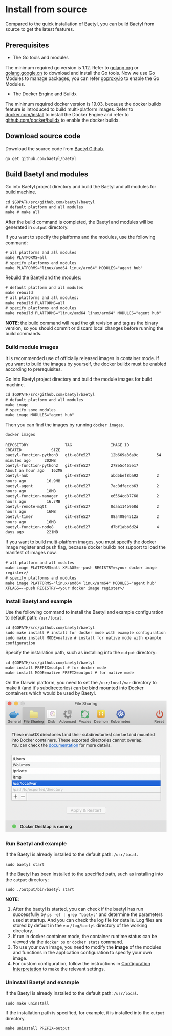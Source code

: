 # Install from source

Compared to the quick installation of Baetyl, you can build Baetyl from source to get the latest features.

## Prerequisites

- The Go tools and modules

The minimum required go version is 1.12. Refer to [golang.org](https://golang.org/dl/) or [golang.google.cn](https://golang.google.cn/dl/) to download and install the Go tools. Now we use Go Modules to manage packages, you can refer [goproxy.io](https://goproxy.io/) to enable the Go Modules.

- The Docker Engine and Buildx

The minimum required docker version is 19.03, because the docker buildx feature is introduced to build multi-platform images. Refer to [docker.com/install](https://docs.docker.com/install/) to install the Docker Engine and refer to [github.com/docker/buildx](https://github.com/docker/buildx) to enable the docker buildx.

## Download source code

Download the source code from [Baetyl Github](https://github.com/baetyl/baetyl).

```shell
go get github.com/baetyl/baetyl
```

## Build Baetyl and modules

Go into Baetyl project directory and build the Baetyl and all modules for build machine.

```shell
cd $GOPATH/src/github.com/baetyl/baetyl
# default platform and all modules
make # make all
```

After the build command is completed, the Baetyl and modules will be generated in `output` directory.

If you want to specify the platforms and the modules, use the following command:

```shell
# all platforms and all modules
make PLATFORMS=all
# specify platforms and modules
make PLATFORMS="linux/amd64 linux/arm64" MODULES="agent hub"
```

Rebuild the Baetyl and the modules:

```shell
# default platform and all modules
make rebuild
# all platforms and all modules:
make rebuild PLATFORMS=all
# specify platforms and modules
make rebuild PLATFORMS="linux/amd64 linux/arm64" MODULES="agent hub"
```

**NOTE**: the build command will read the git revision and tag as the binary version, so you should commit or discard local changes before running the build commands.

### Build module images

It is recommended use of officially released images in container mode. If you want to build the images by yourself, the docker buildx must be enabled according to prerequisites.

Go into Baetyl project directory and build the module images for build machine.

```shell
cd $GOPATH/src/github.com/baetyl/baetyl
# default platform and all modules
make image
# specify some modules
make image MODULES="agent hub"
```
Then you can find the images by running `docker images`.

```shell
docker images

REPOSITORY                TAG                 IMAGE ID            CREATED             SIZE
baetyl-function-python3   git-e8fe527         12b669a36a9c        54 minutes ago      202MB
baetyl-function-python2   git-e8fe527         278e5c465e17        About an hour ago   162MB
baetyl-hub                git-e8fe527         abd5bef8ba92        2 hours ago         16.9MB
baetyl-agent              git-e8fe527         7ac8dfecdb63        2 hours ago         18MB
baetyl-function-manager   git-e8fe527         e6564cd87768        2 hours ago         16.7MB
baetyl-remote-mqtt        git-e8fe527         0daa114b968d        2 hours ago         16MB
baetyl-timer              git-e8fe527         88a408e4512a        2 hours ago         16MB
baetyl-function-node8     git-e8fe527         d7bf1abb6d24        4 days ago          221MB
```

If you want to build multi-platform images, you must specify the docker image register and push flag, because docker buildx not support to load the manifest of images now.

```shell
# all platform and all modules
make image PLATFORMS=all XFLAGS=--push REGISTRY=<your docker image register>/
# specify platforms and modules
make image PLATFORMS="linux/amd64 linux/arm64" MODULES="agent hub" XFLAGS=--push REGISTRY=<your docker image register>/ 
```

### Install Baetyl and example

Use the following command to install the Baetyl and example configuration to default path: `/usr/local`.

```shell
cd $GOPATH/src/github.com/baetyl/baetyl
sudo make install # install for docker mode with example configuration
sudo make install MODE=native # install for native mode with example configuration
```

Specify the installation path, such as installing into the `output` directory:

```shell
cd $GOPATH/src/github.com/baetyl/baetyl
make install PREFIX=output # for docker mode 
make install MODE=native PREFIX=output # for native mode
```

On the Darwin platform, you need to set the `/usr/local/var` directory to make it (and it's subdirectories) can be bind mounted into Docker containers which would be used by Baetyl.

![Mount path on Mac](../images/install/docker-path-mount-on-mac.png) 

### Run Baetyl and example

If the Baetyl is already installed to the default path: `/usr/local`.

```shell
sudo baetyl start
```

If the Baetyl has been installed to the specified path, such as installing into the `output` directory:

```shell
sudo ./output/bin/baetyl start
```

**NOTE**:

1. After the baetyl is started, you can check if the baetyl has run successfully by `ps -ef | grep "baetyl"` and determine the parameters used at startup. And you can check the log file for details. Log files are stored by default in the `var/log/baetyl` directory of the working directory.
2. If run in docker container mode, the container runtime status can be viewed via the `docker ps` or `docker stats` command.
3. To use your own image, you need to modify the **image** of the modules and functions in the application configuration to specify your own image.
4. For custom configuration, follow the instructions in [Configuration Interpretation](../guides/Config-interpretation.md) to make the relevant settings.

### Uninstall Baetyl and example

If the Baetyl is already installed to the default path: `/usr/local`.

```shell
sudo make uninstall
```

If the installation path is specified, for example, it is installed into the `output` directory.

```shell
make uninstall PREFIX=output
```
